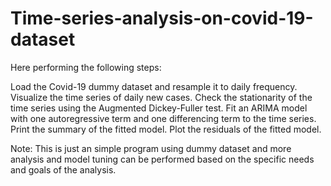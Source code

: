 # Time-series-analysis-on-covid-19-dataset

Here performing the following steps:

Load the Covid-19 dummy dataset and resample it to daily frequency.
Visualize the time series of daily new cases.
Check the stationarity of the time series using the Augmented Dickey-Fuller test.
Fit an ARIMA model with one autoregressive term and one differencing term to the time series.
Print the summary of the fitted model.
Plot the residuals of the fitted model.


Note: This is just an simple program using dummy dataset and more analysis and model tuning can be performed based on the specific needs and goals of the analysis.
